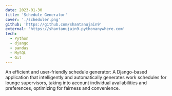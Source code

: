 ```yaml
---
date: 2023-01-30
title: 'Schedule Generator'
cover: './scheduler.png'
github: 'https://github.com/shantanujain9'
external: 'https://shantanujain9.pythonanywhere.com'
tech:
  - Python
  - django
  - pandas
  - MySQL
  - Git
---
```


An efficient and user-friendly schedule generator: A Django-based application that intelligently and automatically generates work schedules for lounge supervisors, taking into account individual availabilities and preferences, optimizing for fairness and convenience.

<!--
A minimal, dark blue theme for VS Code, Sublime Text, Atom, iTerm, and more. Available on [Visual Studio Marketplace](https://marketplace.visualstudio.com/items?itemName=brittanychiang.halcyon-vscode), [Package Control](https://packagecontrol.io/packages/Halcyon%20Theme), [Atom Package Manager](https://atom.io/themes/halcyon-syntax), and [npm](https://www.npmjs.com/package/hyper-halcyon-theme).

-->

